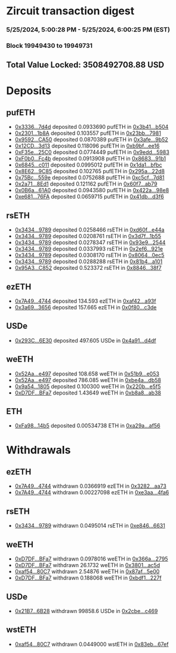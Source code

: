 # Zircuit transaction digest
### 5/25/2024, 5:00:28 PM - 5/25/2024, 6:00:25 PM (EST)
### Block 19949430 to 19949731

## Total Value Locked: 3508492708.88 USD

# Deposits
## pufETH
- [0x3336...7d4d](https://etherscan.io/address/0x333645356d85cE45b53C08c5212B410583927d4d) deposited 0.0933690 pufETH in [0x3b41...b504](https://etherscan.io/tx/0x333645356d85cE45b53C08c5212B410583927d4d)
- [0x2301...1b8A](https://etherscan.io/address/0x2301D992aD9617ddA301C1fD9de292bc0fe61b8A) deposited 0.103557 pufETH in [0x23bb...7981](https://etherscan.io/tx/0x2301D992aD9617ddA301C1fD9de292bc0fe61b8A)
- [0x9592...CA50](https://etherscan.io/address/0x9592a413464BaDCCD699c63d8d4365bb4f50CA50) deposited 0.0870389 pufETH in [0x3afe...9b52](https://etherscan.io/tx/0x9592a413464BaDCCD699c63d8d4365bb4f50CA50)
- [0x12CD...3d13](https://etherscan.io/address/0x12CD2A3b4dfB8FC047D835852A09F3BB2E253d13) deposited 0.118096 pufETH in [0xb9bf...ee16](https://etherscan.io/tx/0x12CD2A3b4dfB8FC047D835852A09F3BB2E253d13)
- [0xF35e...25C0](https://etherscan.io/address/0xF35ea71DEa2E9c85a3831c52Fc24ba24572f25C0) deposited 0.0774449 pufETH in [0x9edd...5983](https://etherscan.io/tx/0xF35ea71DEa2E9c85a3831c52Fc24ba24572f25C0)
- [0xF0b0...Fc4b](https://etherscan.io/address/0xF0b0bC05994B5f1a3E6345fac2e3c76DBaF8Fc4b) deposited 0.0913908 pufETH in [0x8683...91b1](https://etherscan.io/tx/0xF0b0bC05994B5f1a3E6345fac2e3c76DBaF8Fc4b)
- [0x6845...c011](https://etherscan.io/address/0x6845672f4ef02FA1281F7F52BA3f826D5fCAc011) deposited 0.0995012 pufETH in [0x1da1...bfbc](https://etherscan.io/tx/0x6845672f4ef02FA1281F7F52BA3f826D5fCAc011)
- [0x8E62...9C85](https://etherscan.io/address/0x8E6212243C0115C256b07bE3a657B35e0fDF9C85) deposited 0.102765 pufETH in [0x295a...22d8](https://etherscan.io/tx/0x8E6212243C0115C256b07bE3a657B35e0fDF9C85)
- [0x75Bc...559e](https://etherscan.io/address/0x75BceeA6B2Aa546f5C5F15e5B7f32E08BEC0559e) deposited 0.0752688 pufETH in [0xc5cf...7d81](https://etherscan.io/tx/0x75BceeA6B2Aa546f5C5F15e5B7f32E08BEC0559e)
- [0x2a71...8Ed1](https://etherscan.io/address/0x2a71da1377978cAB022dD33b9Ef75fe524f38Ed1) deposited 0.121162 pufETH in [0x60f7...ab79](https://etherscan.io/tx/0x2a71da1377978cAB022dD33b9Ef75fe524f38Ed1)
- [0x0B6a...61A0](https://etherscan.io/address/0x0B6a3B2a6507752629b9D9D2095186eaddc061A0) deposited 0.0943580 pufETH in [0x422a...98e8](https://etherscan.io/tx/0x0B6a3B2a6507752629b9D9D2095186eaddc061A0)
- [0xe681...76FA](https://etherscan.io/address/0xe6819d0E958605e84C853E8b7423b10e9C2276FA) deposited 0.0659715 pufETH in [0x41db...d3f6](https://etherscan.io/tx/0xe6819d0E958605e84C853E8b7423b10e9C2276FA)
## rsETH
- [0x3434...9789](https://etherscan.io/address/0x34349c5569e7B846c3558961552D2202760A9789) deposited 0.0258466 rsETH in [0xd60f...e44a](https://etherscan.io/tx/0x34349c5569e7B846c3558961552D2202760A9789)
- [0x3434...9789](https://etherscan.io/address/0x34349c5569e7B846c3558961552D2202760A9789) deposited 0.0208761 rsETH in [0x3d7f...1b55](https://etherscan.io/tx/0x34349c5569e7B846c3558961552D2202760A9789)
- [0x3434...9789](https://etherscan.io/address/0x34349c5569e7B846c3558961552D2202760A9789) deposited 0.0278347 rsETH in [0x93e9...2544](https://etherscan.io/tx/0x34349c5569e7B846c3558961552D2202760A9789)
- [0x3434...9789](https://etherscan.io/address/0x34349c5569e7B846c3558961552D2202760A9789) deposited 0.0337993 rsETH in [0x2ef6...921e](https://etherscan.io/tx/0x34349c5569e7B846c3558961552D2202760A9789)
- [0x3434...9789](https://etherscan.io/address/0x34349c5569e7B846c3558961552D2202760A9789) deposited 0.0308170 rsETH in [0x8064...0ec5](https://etherscan.io/tx/0x34349c5569e7B846c3558961552D2202760A9789)
- [0x3434...9789](https://etherscan.io/address/0x34349c5569e7B846c3558961552D2202760A9789) deposited 0.0288288 rsETH in [0x81b4...a101](https://etherscan.io/tx/0x34349c5569e7B846c3558961552D2202760A9789)
- [0x95A3...C852](https://etherscan.io/address/0x95A3D06fe7B39399E2edcC31435a235585FeC852) deposited 0.523372 rsETH in [0x8846...38f7](https://etherscan.io/tx/0x95A3D06fe7B39399E2edcC31435a235585FeC852)
## ezETH
- [0x7A49...4744](https://etherscan.io/address/0x7A493Be5c2ce014cD049Bf178a1ac0Db1B434744) deposited 134.593 ezETH in [0xaf42...a93f](https://etherscan.io/tx/0x7A493Be5c2ce014cD049Bf178a1ac0Db1B434744)
- [0x3a69...3656](https://etherscan.io/address/0x3a6964CcaA0d06D1d3a31e637da89B7A25153656) deposited 157.665 ezETH in [0x0f80...c3de](https://etherscan.io/tx/0x3a6964CcaA0d06D1d3a31e637da89B7A25153656)
## USDe
- [0x293C...6E30](https://etherscan.io/address/0x293C6937D8D82e05B01335F7B33FBA0c8e256E30) deposited 497.605 USDe in [0x4a91...d4df](https://etherscan.io/tx/0x293C6937D8D82e05B01335F7B33FBA0c8e256E30)
## weETH
- [0x52Aa...e497](https://etherscan.io/address/0x52Aa899454998Be5b000Ad077a46Bbe360F4e497) deposited 108.658 weETH in [0x51b9...e053](https://etherscan.io/tx/0x52Aa899454998Be5b000Ad077a46Bbe360F4e497)
- [0x52Aa...e497](https://etherscan.io/address/0x52Aa899454998Be5b000Ad077a46Bbe360F4e497) deposited 786.085 weETH in [0xbe4a...db58](https://etherscan.io/tx/0x52Aa899454998Be5b000Ad077a46Bbe360F4e497)
- [0x9a54...1805](https://etherscan.io/address/0x9a540469268B3D181FcE89F8d39ce44273571805) deposited 0.100300 weETH in [0x220b...e5f5](https://etherscan.io/tx/0x9a540469268B3D181FcE89F8d39ce44273571805)
- [0xD7DF...BFa7](https://etherscan.io/address/0xD7DF7E085214743530afF339aFC420c7c720BFa7) deposited 1.43649 weETH in [0xb8a8...ab38](https://etherscan.io/tx/0xD7DF7E085214743530afF339aFC420c7c720BFa7)
## ETH
- [0xFa98...14b5](https://etherscan.io/address/0xFa987332F05416A5d8344f67986413CB5ce814b5) deposited 0.00534738 ETH in [0xa29a...af56](https://etherscan.io/tx/0xFa987332F05416A5d8344f67986413CB5ce814b5)
# Withdrawals
## ezETH
- [0x7A49...4744](https://etherscan.io/address/0x7A493Be5c2ce014cD049Bf178a1ac0Db1B434744) withdrawn 0.0366919 ezETH in [0x3282...aa73](https://etherscan.io/tx/0x7A493Be5c2ce014cD049Bf178a1ac0Db1B434744)
- [0x7A49...4744](https://etherscan.io/address/0x7A493Be5c2ce014cD049Bf178a1ac0Db1B434744) withdrawn 0.00227098 ezETH in [0xe3aa...4fa6](https://etherscan.io/tx/0x7A493Be5c2ce014cD049Bf178a1ac0Db1B434744)
## rsETH
- [0x3434...9789](https://etherscan.io/address/0x34349c5569e7B846c3558961552D2202760A9789) withdrawn 0.0495014 rsETH in [0xe846...6631](https://etherscan.io/tx/0x34349c5569e7B846c3558961552D2202760A9789)
## weETH
- [0xD7DF...BFa7](https://etherscan.io/address/0xD7DF7E085214743530afF339aFC420c7c720BFa7) withdrawn 0.0978016 weETH in [0x366a...2795](https://etherscan.io/tx/0xD7DF7E085214743530afF339aFC420c7c720BFa7)
- [0xD7DF...BFa7](https://etherscan.io/address/0xD7DF7E085214743530afF339aFC420c7c720BFa7) withdrawn 26.1732 weETH in [0x3801...ac5d](https://etherscan.io/tx/0xD7DF7E085214743530afF339aFC420c7c720BFa7)
- [0xaf54...80C7](https://etherscan.io/address/0xaf54165acBABC39B21d84bdC4DA2a2A1340280C7) withdrawn 2.54876 weETH in [0x87af...5e00](https://etherscan.io/tx/0xaf54165acBABC39B21d84bdC4DA2a2A1340280C7)
- [0xD7DF...BFa7](https://etherscan.io/address/0xD7DF7E085214743530afF339aFC420c7c720BFa7) withdrawn 0.188068 weETH in [0xbdf1...227f](https://etherscan.io/tx/0xD7DF7E085214743530afF339aFC420c7c720BFa7)
## USDe
- [0x21B7...6B28](https://etherscan.io/address/0x21B7641470B6D78A24310Ffd785bBFf7361C6B28) withdrawn 99858.6 USDe in [0x2cbe...c469](https://etherscan.io/tx/0x21B7641470B6D78A24310Ffd785bBFf7361C6B28)
## wstETH
- [0xaf54...80C7](https://etherscan.io/address/0xaf54165acBABC39B21d84bdC4DA2a2A1340280C7) withdrawn 0.0449000 wstETH in [0x83eb...67ef](https://etherscan.io/tx/0xaf54165acBABC39B21d84bdC4DA2a2A1340280C7)
